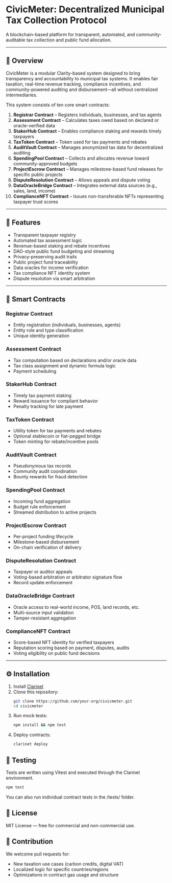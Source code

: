 # CivicMeter: Decentralized Municipal Tax Collection Protocol

A blockchain-based platform for transparent, automated, and community-auditable tax collection and public fund allocation.

---

## 🧾 Overview

CivicMeter is a modular Clarity-based system designed to bring transparency and accountability to municipal tax systems. It enables fair taxation, real-time revenue tracking, compliance incentives, and community-powered auditing and disbursement—all without centralized intermediaries.

This system consists of ten core smart contracts:

1. **Registrar Contract** – Registers individuals, businesses, and tax agents
2. **Assessment Contract** – Calculates taxes owed based on declared or oracle-verified data
3. **StakerHub Contract** – Enables compliance staking and rewards timely taxpayers
4. **TaxToken Contract** – Token used for tax payments and rebates
5. **AuditVault Contract** – Manages anonymized tax data for decentralized auditing
6. **SpendingPool Contract** – Collects and allocates revenue toward community-approved budgets
7. **ProjectEscrow Contract** – Manages milestone-based fund releases for specific public projects
8. **DisputeResolution Contract** – Allows appeals and dispute voting
9. **DataOracleBridge Contract** – Integrates external data sources (e.g., sales, land, income)
10. **ComplianceNFT Contract** – Issues non-transferable NFTs representing taxpayer trust scores

---

## 🧩 Features

- Transparent taxpayer registry
- Automated tax assessment logic
- Revenue-based staking and rebate incentives
- DAO-style public fund budgeting and streaming
- Privacy-preserving audit trails
- Public project fund traceability
- Data oracles for income verification
- Tax compliance NFT identity system
- Dispute resolution via smart arbitration

---

## 🧠 Smart Contracts

### Registrar Contract

- Entity registration (individuals, businesses, agents)
- Entity role and type classification
- Unique identity generation

### Assessment Contract

- Tax computation based on declarations and/or oracle data
- Tax class assignment and dynamic formula logic
- Payment scheduling

### StakerHub Contract

- Timely tax payment staking
- Reward issuance for compliant behavior
- Penalty tracking for late payment

### TaxToken Contract

- Utility token for tax payments and rebates
- Optional stablecoin or fiat-pegged bridge
- Token minting for rebate/incentive pools

### AuditVault Contract

- Pseudonymous tax records
- Community audit coordination
- Bounty rewards for fraud detection

### SpendingPool Contract

- Incoming fund aggregation
- Budget rule enforcement
- Streamed distribution to active projects

### ProjectEscrow Contract

- Per-project funding lifecycle
- Milestone-based disbursement
- On-chain verification of delivery

### DisputeResolution Contract

- Taxpayer or auditor appeals
- Voting-based arbitration or arbitrator signature flow
- Record update enforcement

### DataOracleBridge Contract

- Oracle access to real-world income, POS, land records, etc.
- Multi-source input validation
- Tamper-resistant aggregation

### ComplianceNFT Contract

- Score-based NFT identity for verified taxpayers
- Reputation scoring based on payment, disputes, audits
- Voting eligibility on public fund decisions

---

## ⚙️ Installation

1. Install [Clarinet](https://docs.stacks.co/clarity/clarinet/overview)
2. Clone this repository:
   ```bash
   git clone https://github.com/your-org/civicmeter.git
   cd civicmeter
3. Run mock tests:
    ```bash
    npm install && npm test
    ```
4. Deploy contracts:
    ```bash
    clarinet deploy
    ```

## 🧪 Testing

Tests are written using Vitest and executed through the Clarinet environment.

```bash
npm test
```
You can also run individual contract tests in the /tests/ folder.

## 📄 License

MIT License — free for commercial and non-commercial use.

## 🤝 Contribution

We welcome pull requests for:

- New taxation use cases (carbon credits, digital VAT)
- Localized logic for specific countries/regions
- Optimizations in contract gas usage and structure